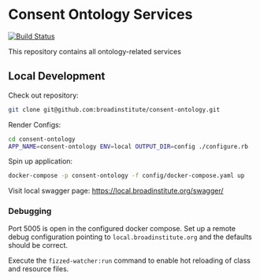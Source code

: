 # Consent Ontology Services

[![Build Status](https://travis-ci.com/broadinstitute/consent-ontology.svg?token=3ve6QNemvC5zpJzsoKzf&branch=develop)](https://travis-ci.com/broadinstitute/consent-ontology)

This repository contains all ontology-related services

## Local Development

Check out repository:
```bash
git clone git@github.com:broadinstitute/consent-ontology.git
```

Render Configs:
```bash
cd consent-ontology
APP_NAME=consent-ontology ENV=local OUTPUT_DIR=config ./configure.rb
```

Spin up application:
```bash
docker-compose -p consent-ontology -f config/docker-compose.yaml up
```

Visit local swagger page: https://local.broadinstitute.org/swagger/

### Debugging
Port 5005 is open in the configured docker compose. 
Set up a remote debug configuration pointing to `local.broadinstitute.org`
and the defaults should be correct.

Execute the `fizzed-watcher:run` command to enable hot reloading of
class and resource files.